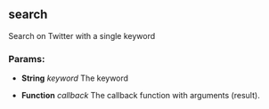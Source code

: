 

<!-- Start test/fixtures/iced.iced -->

## search

Search on Twitter with a single keyword 

### Params: 

* **String** *keyword* The keyword

* **Function** *callback* The callback function with arguments (result).

<!-- End test/fixtures/iced.iced -->

